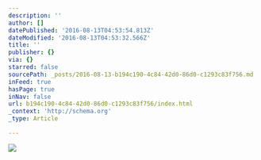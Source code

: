```yaml
---
description: ''
author: []
datePublished: '2016-08-13T04:53:54.813Z'
dateModified: '2016-08-13T04:53:32.566Z'
title: ''
publisher: {}
via: {}
starred: false
sourcePath: _posts/2016-08-13-b194c190-4c84-42d0-86d0-c1293c83f756.md
inFeed: true
hasPage: true
inNav: false
url: b194c190-4c84-42d0-86d0-c1293c83f756/index.html
_context: 'http://schema.org'
_type: Article

---
```

![](https://the-grid-user-content.s3-us-west-2.amazonaws.com/cbf36722-f7a9-4182-9dd2-748020f36c58.jpg)